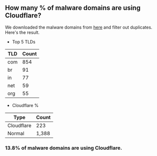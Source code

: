 ## How many % of malware domains are using Cloudflare?


We downloaded the malware domains from [here](https://urlhaus.abuse.ch) and filter out duplicates.
Here's the result.


[//]: # (start replacement)


- Top 5 TLDs

| TLD | Count |
| --- | --- |
| com | 854 |
| br | 91 |
| in | 77 |
| net | 59 |
| org | 55 |


- Cloudflare %

| Type | Count |
| --- | --- |
| Cloudflare | 223 |
| Normal | 1,388 |


### 13.8% of malware domains are using Cloudflare.